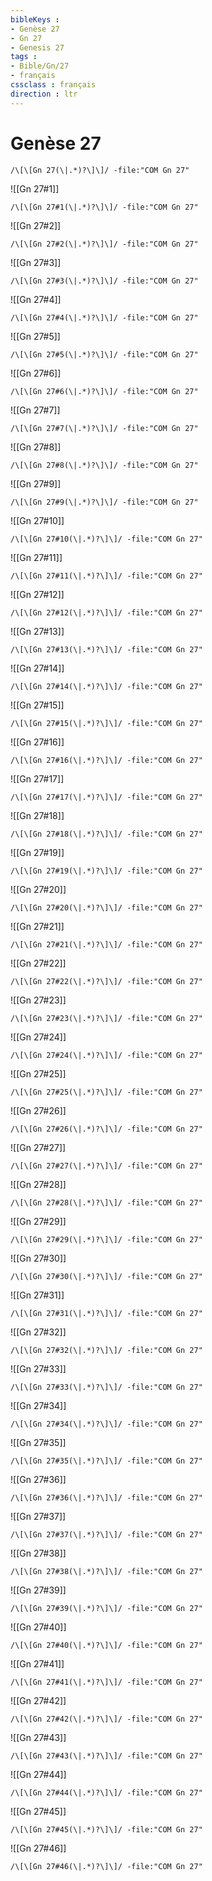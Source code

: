 ```yaml
---
bibleKeys : 
- Genèse 27
- Gn 27
- Genesis 27
tags : 
- Bible/Gn/27
- français
cssclass : français
direction : ltr
---
```


# Genèse 27

```query
/\[\[Gn 27(\|.*)?\]\]/ -file:"COM Gn 27"
```



![[Gn 27#1]]

```query
/\[\[Gn 27#1(\|.*)?\]\]/ -file:"COM Gn 27"
```

![[Gn 27#2]]

```query
/\[\[Gn 27#2(\|.*)?\]\]/ -file:"COM Gn 27"
```

![[Gn 27#3]]

```query
/\[\[Gn 27#3(\|.*)?\]\]/ -file:"COM Gn 27"
```

![[Gn 27#4]]

```query
/\[\[Gn 27#4(\|.*)?\]\]/ -file:"COM Gn 27"
```

![[Gn 27#5]]

```query
/\[\[Gn 27#5(\|.*)?\]\]/ -file:"COM Gn 27"
```

![[Gn 27#6]]

```query
/\[\[Gn 27#6(\|.*)?\]\]/ -file:"COM Gn 27"
```

![[Gn 27#7]]

```query
/\[\[Gn 27#7(\|.*)?\]\]/ -file:"COM Gn 27"
```

![[Gn 27#8]]

```query
/\[\[Gn 27#8(\|.*)?\]\]/ -file:"COM Gn 27"
```

![[Gn 27#9]]

```query
/\[\[Gn 27#9(\|.*)?\]\]/ -file:"COM Gn 27"
```

![[Gn 27#10]]

```query
/\[\[Gn 27#10(\|.*)?\]\]/ -file:"COM Gn 27"
```

![[Gn 27#11]]

```query
/\[\[Gn 27#11(\|.*)?\]\]/ -file:"COM Gn 27"
```

![[Gn 27#12]]

```query
/\[\[Gn 27#12(\|.*)?\]\]/ -file:"COM Gn 27"
```

![[Gn 27#13]]

```query
/\[\[Gn 27#13(\|.*)?\]\]/ -file:"COM Gn 27"
```

![[Gn 27#14]]

```query
/\[\[Gn 27#14(\|.*)?\]\]/ -file:"COM Gn 27"
```

![[Gn 27#15]]

```query
/\[\[Gn 27#15(\|.*)?\]\]/ -file:"COM Gn 27"
```

![[Gn 27#16]]

```query
/\[\[Gn 27#16(\|.*)?\]\]/ -file:"COM Gn 27"
```

![[Gn 27#17]]

```query
/\[\[Gn 27#17(\|.*)?\]\]/ -file:"COM Gn 27"
```

![[Gn 27#18]]

```query
/\[\[Gn 27#18(\|.*)?\]\]/ -file:"COM Gn 27"
```

![[Gn 27#19]]

```query
/\[\[Gn 27#19(\|.*)?\]\]/ -file:"COM Gn 27"
```

![[Gn 27#20]]

```query
/\[\[Gn 27#20(\|.*)?\]\]/ -file:"COM Gn 27"
```

![[Gn 27#21]]

```query
/\[\[Gn 27#21(\|.*)?\]\]/ -file:"COM Gn 27"
```

![[Gn 27#22]]

```query
/\[\[Gn 27#22(\|.*)?\]\]/ -file:"COM Gn 27"
```

![[Gn 27#23]]

```query
/\[\[Gn 27#23(\|.*)?\]\]/ -file:"COM Gn 27"
```

![[Gn 27#24]]

```query
/\[\[Gn 27#24(\|.*)?\]\]/ -file:"COM Gn 27"
```

![[Gn 27#25]]

```query
/\[\[Gn 27#25(\|.*)?\]\]/ -file:"COM Gn 27"
```

![[Gn 27#26]]

```query
/\[\[Gn 27#26(\|.*)?\]\]/ -file:"COM Gn 27"
```

![[Gn 27#27]]

```query
/\[\[Gn 27#27(\|.*)?\]\]/ -file:"COM Gn 27"
```

![[Gn 27#28]]

```query
/\[\[Gn 27#28(\|.*)?\]\]/ -file:"COM Gn 27"
```

![[Gn 27#29]]

```query
/\[\[Gn 27#29(\|.*)?\]\]/ -file:"COM Gn 27"
```

![[Gn 27#30]]

```query
/\[\[Gn 27#30(\|.*)?\]\]/ -file:"COM Gn 27"
```

![[Gn 27#31]]

```query
/\[\[Gn 27#31(\|.*)?\]\]/ -file:"COM Gn 27"
```

![[Gn 27#32]]

```query
/\[\[Gn 27#32(\|.*)?\]\]/ -file:"COM Gn 27"
```

![[Gn 27#33]]

```query
/\[\[Gn 27#33(\|.*)?\]\]/ -file:"COM Gn 27"
```

![[Gn 27#34]]

```query
/\[\[Gn 27#34(\|.*)?\]\]/ -file:"COM Gn 27"
```

![[Gn 27#35]]

```query
/\[\[Gn 27#35(\|.*)?\]\]/ -file:"COM Gn 27"
```

![[Gn 27#36]]

```query
/\[\[Gn 27#36(\|.*)?\]\]/ -file:"COM Gn 27"
```

![[Gn 27#37]]

```query
/\[\[Gn 27#37(\|.*)?\]\]/ -file:"COM Gn 27"
```

![[Gn 27#38]]

```query
/\[\[Gn 27#38(\|.*)?\]\]/ -file:"COM Gn 27"
```

![[Gn 27#39]]

```query
/\[\[Gn 27#39(\|.*)?\]\]/ -file:"COM Gn 27"
```

![[Gn 27#40]]

```query
/\[\[Gn 27#40(\|.*)?\]\]/ -file:"COM Gn 27"
```

![[Gn 27#41]]

```query
/\[\[Gn 27#41(\|.*)?\]\]/ -file:"COM Gn 27"
```

![[Gn 27#42]]

```query
/\[\[Gn 27#42(\|.*)?\]\]/ -file:"COM Gn 27"
```

![[Gn 27#43]]

```query
/\[\[Gn 27#43(\|.*)?\]\]/ -file:"COM Gn 27"
```

![[Gn 27#44]]

```query
/\[\[Gn 27#44(\|.*)?\]\]/ -file:"COM Gn 27"
```

![[Gn 27#45]]

```query
/\[\[Gn 27#45(\|.*)?\]\]/ -file:"COM Gn 27"
```

![[Gn 27#46]]

```query
/\[\[Gn 27#46(\|.*)?\]\]/ -file:"COM Gn 27"
```

